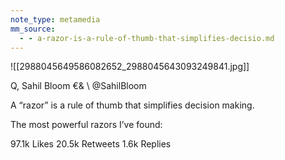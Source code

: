 ```yaml
---
note_type: metamedia
mm_source:
  - - a-razor-is-a-rule-of-thumb-that-simplifies-decisio.md
---
```


![[2988045649586082652_2988045643093249841.jpg]]

Q, Sahil Bloom €&
\  @SahilBloom

A “razor” is a rule of thumb that simplifies
decision making.

The most powerful razors I’ve found:

97.1k Likes  20.5k Retweets 1.6k Replies

